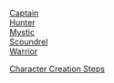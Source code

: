 [Captain](https://skroxiousdm.github.io/SkroxiousDM/3.Classes/Captain)<br/>
[Hunter](https://skroxiousdm.github.io/SkroxiousDM/3.Classes/Hunter)<br/>
[Mystic](https://skroxiousdm.github.io/SkroxiousDM/3.Classes/Mystic)<br/>
[Scoundrel](https://skroxiousdm.github.io/SkroxiousDM/3.Classes/Scoundrel)<br/>
[Warrior](https://skroxiousdm.github.io/SkroxiousDM/3.Classes/Warrior)<br/>

[Character Creation Steps](https://skroxiousdm.github.io/SkroxiousDM/1.%20Start%20Here/Character%20Creation%20Steps)
